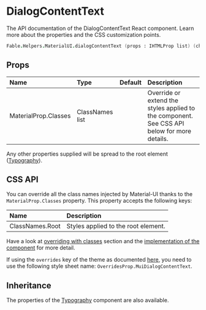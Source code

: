 # DialogContentText

<p class="description">The API documentation of the DialogContentText React component. Learn more about the properties and the CSS customization points.</p>

```fsharp
Fable.Helpers.MaterialUI.dialogContentText (props : IHTMLProp list) (children : ReactElement list) : ReactElement
```



## Props

| Name | Type | Default | Description |
|:-----|:-----|:--------|:------------|
| <span class="prop-name">MaterialProp.Classes</span> | <span class="prop-type">ClassNames list</span> |   | Override or extend the styles applied to the component.  See CSS API below for more details.  |

Any other properties supplied will be spread to the root element ([Typography](#/api/typography)).

## CSS API

You can override all the class names injected by Material-UI thanks to the `MaterialProp.Classes` property.
This property accepts the following keys:


| Name | Description |
|:-----|:------------|
| <span class="prop-name">ClassNames.Root</span> | Styles applied to the root element.

Have a look at [overriding with classes](#/customization/overrides) section
and the [implementation of the component](https://github.com/mui-org/material-ui/tree/master/packages/material-ui/src/DialogContentText/DialogContentText.js)
for more detail.

If using the `overrides` key of the theme as documented
[here](#/customization/themes),
you need to use the following style sheet name: `OverridesProp.MuiDialogContentText`.

## Inheritance

The properties of the [Typography](#/api/typography) component are also available.
<!-- You can take advantage of this behavior to [target nested components](/guides/api/#spread). -->

<!--## Demos-->

<!--- [Dialogs](/demos/dialogs/)-->

